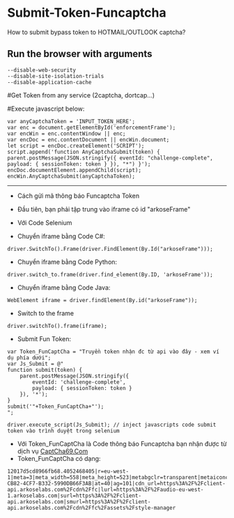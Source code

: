 # Submit-Token-Funcaptcha
How to submit bypass token to HOTMAIL/OUTLOOK captcha?

## Run the browser with arguments 
```
--disable-web-security
--disable-site-isolation-trials
--disable-application-cache
```

#Get Token from any service (2captcha, dortcap...)

#Execute javascript below:
```
var anyCaptchaToken = 'INPUT_TOKEN_HERE';
var enc = document.getElementById('enforcementFrame');
var encWin = enc.contentWindow || enc;
var encDoc = enc.contentDocument || encWin.document;
let script = encDoc.createElement('SCRIPT');
script.append('function AnyCaptchaSubmit(token) { parent.postMessage(JSON.stringify({ eventId: "challenge-complete", payload: { sessionToken: token } }), "*") }');
encDoc.documentElement.appendChild(script);
encWin.AnyCaptchaSubmit(anyCaptchaToken);
```
--------------------------------------------------

- Cách gửi mã thông báo Funcaptcha Token
- Đầu tiên, bạn phải tập trung vào iframe có id "arkoseFrame"

- Với Code Selenium

- Chuyển iframe bằng Code C#:
```
driver.SwitchTo().Frame(driver.FindElement(By.Id("arkoseFrame")));
```

- Chuyển iframe bằng Code Python:
```
driver.switch_to.frame(driver.find_element(By.ID, 'arkoseFrame'));
```

- Chuyển iframe bằng Code Java:
```
WebElement iframe = driver.findElement(By.id("arkoseFrame"));
```

- Switch to the frame
```
driver.switchTo().frame(iframe);
```

- Submit Fun Token:
```
var Token_FunCaptCha = "Truyền token nhận đc từ api vào đây - xem ví dụ phía dưới";
var Js_Submit = @"
function submit(token) {
    parent.postMessage(JSON.stringify({
        eventId: 'challenge-complete',
        payload: { sessionToken: token }
    }), '*');
}
submit('"+Token_FunCaptCha+"');
";

driver.execute_script(Js_Submit); // inject javascripts code submit token vào trình duyệt trong selenium
```

- Với Token_FunCaptCha là Code thông báo Funcaptcha bạn nhận được từ dịch vụ [CaptCha69.Com](https://captcha69.com/)
- Token_FunCaptCha có dạng:
```
12017d5cd8966fb68.4052468405|r=eu-west-1|meta=3|meta_width=558|meta_height=523|metabgclr=transparent|metaiconclr=%23555555|guitextcolor=%23000000|lang=vi|pk=2CB16598-CB82-4CF7-B332-5990DB66F3AB|at=40|ag=101|cdn_url=https%3A%2F%2Fclient-api.arkoselabs.com%2Fcdn%2Ffc|lurl=https%3A%2F%2Faudio-eu-west-1.arkoselabs.com|surl=https%3A%2F%2Fclient-api.arkoselabs.com|smurl=https%3A%2F%2Fclient-api.arkoselabs.com%2Fcdn%2Ffc%2Fassets%2Fstyle-manager
```







